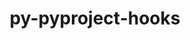 ---
title: "py-pyproject-hooks"
layout: cache
categories: [package, v0.20.2]
meta: {"versions": ["1.0.0"], "compilers": ["gcc@=11.1.0", "gcc@=11.4.0", "gcc@=12.1.0", "gcc@=7.5.0"], "oss": ["ubuntu18.04", "ubuntu20.04", "ubuntu22.04"], "platforms": ["linux"], "targets": ["ppc64le", "x86_64_v3"], "stacks": ["data-vis-sdk", "e4s", "e4s-power", "ml-linux-x86_64-cpu", "ml-linux-x86_64-cuda", "ml-linux-x86_64-rocm", "radiuss", "root", "tutorial"], "num_specs": 8, "num_specs_by_stack": {"root": 8, "radiuss": 1, "e4s-power": 2, "e4s": 1, "data-vis-sdk": 2, "ml-linux-x86_64-cuda": 1, "ml-linux-x86_64-cpu": 1, "ml-linux-x86_64-rocm": 1, "tutorial": 1}}
spec_details: [{"hash": "uv6ky2qs34xgt2ne3kbgdhn2hsoxqi66", "compiler": "gcc@=7.5.0", "versions": ["1.0.0"], "os": "ubuntu18.04", "platform": "linux", "target": "x86_64_v3", "variants": ["build_system=python_pip"], "stacks": ["root", "radiuss"], "size": "-", "tarball": "https://binaries.spack.io/releases/v0.20.2/build_cache/linux-ubuntu18.04-x86_64_v3/gcc-7.5.0/py-pyproject-hooks-1.0.0/linux-ubuntu18.04-x86_64_v3-gcc-7.5.0-py-pyproject-hooks-1.0.0-uv6ky2qs34xgt2ne3kbgdhn2hsoxqi66.spack"}, {"hash": "zodjxbph33vxrjs535e7tazb2kukhiwd", "compiler": "gcc@=11.1.0", "versions": ["1.0.0"], "os": "ubuntu20.04", "platform": "linux", "target": "ppc64le", "variants": ["build_system=python_pip"], "stacks": ["root", "e4s-power"], "size": "-", "tarball": "https://binaries.spack.io/releases/v0.20.2/build_cache/linux-ubuntu20.04-ppc64le/gcc-11.1.0/py-pyproject-hooks-1.0.0/linux-ubuntu20.04-ppc64le-gcc-11.1.0-py-pyproject-hooks-1.0.0-zodjxbph33vxrjs535e7tazb2kukhiwd.spack"}, {"hash": "d65greh4mxb2dztb4l7ndkv6xcv7ew7g", "compiler": "gcc@=11.1.0", "versions": ["1.0.0"], "os": "ubuntu20.04", "platform": "linux", "target": "ppc64le", "variants": ["build_system=python_pip"], "stacks": ["root", "e4s-power"], "size": "-", "tarball": "https://binaries.spack.io/releases/v0.20.2/build_cache/linux-ubuntu20.04-ppc64le/gcc-11.1.0/py-pyproject-hooks-1.0.0/linux-ubuntu20.04-ppc64le-gcc-11.1.0-py-pyproject-hooks-1.0.0-d65greh4mxb2dztb4l7ndkv6xcv7ew7g.spack"}, {"hash": "ti7fh5iiykpcmw2zucwx6tczfx2sxbsa", "compiler": "gcc@=11.1.0", "versions": ["1.0.0"], "os": "ubuntu20.04", "platform": "linux", "target": "x86_64_v3", "variants": ["build_system=python_pip"], "stacks": ["e4s", "root"], "size": "-", "tarball": "https://binaries.spack.io/releases/v0.20.2/build_cache/linux-ubuntu20.04-x86_64_v3/gcc-11.1.0/py-pyproject-hooks-1.0.0/linux-ubuntu20.04-x86_64_v3-gcc-11.1.0-py-pyproject-hooks-1.0.0-ti7fh5iiykpcmw2zucwx6tczfx2sxbsa.spack"}, {"hash": "ys7xqe6w2tmdp4g3zostg7cyfqalnjko", "compiler": "gcc@=11.1.0", "versions": ["1.0.0"], "os": "ubuntu20.04", "platform": "linux", "target": "x86_64_v3", "variants": ["build_system=python_pip"], "stacks": ["root", "data-vis-sdk"], "size": "-", "tarball": "https://binaries.spack.io/releases/v0.20.2/build_cache/linux-ubuntu20.04-x86_64_v3/gcc-11.1.0/py-pyproject-hooks-1.0.0/linux-ubuntu20.04-x86_64_v3-gcc-11.1.0-py-pyproject-hooks-1.0.0-ys7xqe6w2tmdp4g3zostg7cyfqalnjko.spack"}, {"hash": "yrpabwvcsf67t6t6oa2c2vmhcieqb7wy", "compiler": "gcc@=11.1.0", "versions": ["1.0.0"], "os": "ubuntu20.04", "platform": "linux", "target": "x86_64_v3", "variants": ["build_system=python_pip"], "stacks": ["root", "data-vis-sdk"], "size": "-", "tarball": "https://binaries.spack.io/releases/v0.20.2/build_cache/linux-ubuntu20.04-x86_64_v3/gcc-11.1.0/py-pyproject-hooks-1.0.0/linux-ubuntu20.04-x86_64_v3-gcc-11.1.0-py-pyproject-hooks-1.0.0-yrpabwvcsf67t6t6oa2c2vmhcieqb7wy.spack"}, {"hash": "xtaf6jb6gh4p7tom7xh522bc2kdwymk6", "compiler": "gcc@=11.4.0", "versions": ["1.0.0"], "os": "ubuntu22.04", "platform": "linux", "target": "x86_64_v3", "variants": ["build_system=python_pip"], "stacks": ["ml-linux-x86_64-cuda", "ml-linux-x86_64-cpu", "root", "ml-linux-x86_64-rocm"], "size": "-", "tarball": "https://binaries.spack.io/releases/v0.20.2/build_cache/linux-ubuntu22.04-x86_64_v3/gcc-11.4.0/py-pyproject-hooks-1.0.0/linux-ubuntu22.04-x86_64_v3-gcc-11.4.0-py-pyproject-hooks-1.0.0-xtaf6jb6gh4p7tom7xh522bc2kdwymk6.spack"}, {"hash": "udgbusqw4ojcdnzkwgd2p3ohdubxgvwk", "compiler": "gcc@=12.1.0", "versions": ["1.0.0"], "os": "ubuntu22.04", "platform": "linux", "target": "x86_64_v3", "variants": ["build_system=python_pip"], "stacks": ["root", "tutorial"], "size": "-", "tarball": "https://binaries.spack.io/releases/v0.20.2/build_cache/linux-ubuntu22.04-x86_64_v3/gcc-12.1.0/py-pyproject-hooks-1.0.0/linux-ubuntu22.04-x86_64_v3-gcc-12.1.0-py-pyproject-hooks-1.0.0-udgbusqw4ojcdnzkwgd2p3ohdubxgvwk.spack"}]
---